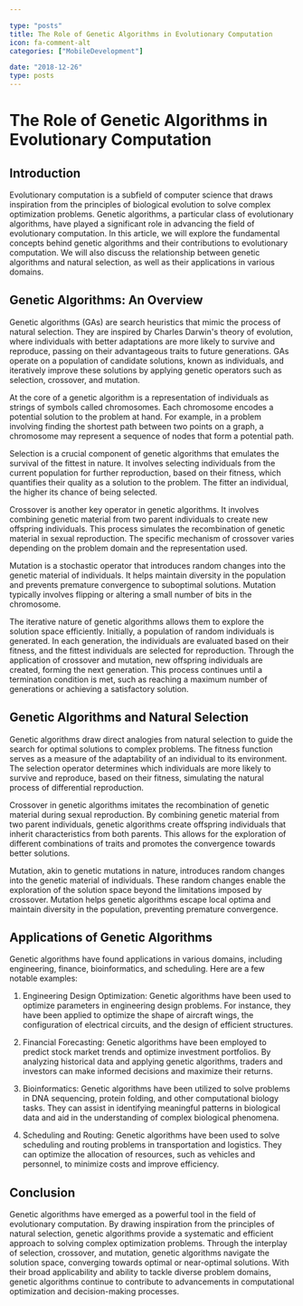 ```yaml
---

type: "posts"
title: The Role of Genetic Algorithms in Evolutionary Computation
icon: fa-comment-alt
categories: ["MobileDevelopment"]

date: "2018-12-26"
type: posts
---
```





# The Role of Genetic Algorithms in Evolutionary Computation

## Introduction

Evolutionary computation is a subfield of computer science that draws inspiration from the principles of biological evolution to solve complex optimization problems. Genetic algorithms, a particular class of evolutionary algorithms, have played a significant role in advancing the field of evolutionary computation. In this article, we will explore the fundamental concepts behind genetic algorithms and their contributions to evolutionary computation. We will also discuss the relationship between genetic algorithms and natural selection, as well as their applications in various domains.

## Genetic Algorithms: An Overview

Genetic algorithms (GAs) are search heuristics that mimic the process of natural selection. They are inspired by Charles Darwin's theory of evolution, where individuals with better adaptations are more likely to survive and reproduce, passing on their advantageous traits to future generations. GAs operate on a population of candidate solutions, known as individuals, and iteratively improve these solutions by applying genetic operators such as selection, crossover, and mutation.

At the core of a genetic algorithm is a representation of individuals as strings of symbols called chromosomes. Each chromosome encodes a potential solution to the problem at hand. For example, in a problem involving finding the shortest path between two points on a graph, a chromosome may represent a sequence of nodes that form a potential path.

Selection is a crucial component of genetic algorithms that emulates the survival of the fittest in nature. It involves selecting individuals from the current population for further reproduction, based on their fitness, which quantifies their quality as a solution to the problem. The fitter an individual, the higher its chance of being selected.

Crossover is another key operator in genetic algorithms. It involves combining genetic material from two parent individuals to create new offspring individuals. This process simulates the recombination of genetic material in sexual reproduction. The specific mechanism of crossover varies depending on the problem domain and the representation used.

Mutation is a stochastic operator that introduces random changes into the genetic material of individuals. It helps maintain diversity in the population and prevents premature convergence to suboptimal solutions. Mutation typically involves flipping or altering a small number of bits in the chromosome.

The iterative nature of genetic algorithms allows them to explore the solution space efficiently. Initially, a population of random individuals is generated. In each generation, the individuals are evaluated based on their fitness, and the fittest individuals are selected for reproduction. Through the application of crossover and mutation, new offspring individuals are created, forming the next generation. This process continues until a termination condition is met, such as reaching a maximum number of generations or achieving a satisfactory solution.

## Genetic Algorithms and Natural Selection

Genetic algorithms draw direct analogies from natural selection to guide the search for optimal solutions to complex problems. The fitness function serves as a measure of the adaptability of an individual to its environment. The selection operator determines which individuals are more likely to survive and reproduce, based on their fitness, simulating the natural process of differential reproduction.

Crossover in genetic algorithms imitates the recombination of genetic material during sexual reproduction. By combining genetic material from two parent individuals, genetic algorithms create offspring individuals that inherit characteristics from both parents. This allows for the exploration of different combinations of traits and promotes the convergence towards better solutions.

Mutation, akin to genetic mutations in nature, introduces random changes into the genetic material of individuals. These random changes enable the exploration of the solution space beyond the limitations imposed by crossover. Mutation helps genetic algorithms escape local optima and maintain diversity in the population, preventing premature convergence.

## Applications of Genetic Algorithms

Genetic algorithms have found applications in various domains, including engineering, finance, bioinformatics, and scheduling. Here are a few notable examples:

1. Engineering Design Optimization: Genetic algorithms have been used to optimize parameters in engineering design problems. For instance, they have been applied to optimize the shape of aircraft wings, the configuration of electrical circuits, and the design of efficient structures.

2. Financial Forecasting: Genetic algorithms have been employed to predict stock market trends and optimize investment portfolios. By analyzing historical data and applying genetic algorithms, traders and investors can make informed decisions and maximize their returns.

3. Bioinformatics: Genetic algorithms have been utilized to solve problems in DNA sequencing, protein folding, and other computational biology tasks. They can assist in identifying meaningful patterns in biological data and aid in the understanding of complex biological phenomena.

4. Scheduling and Routing: Genetic algorithms have been used to solve scheduling and routing problems in transportation and logistics. They can optimize the allocation of resources, such as vehicles and personnel, to minimize costs and improve efficiency.

## Conclusion

Genetic algorithms have emerged as a powerful tool in the field of evolutionary computation. By drawing inspiration from the principles of natural selection, genetic algorithms provide a systematic and efficient approach to solving complex optimization problems. Through the interplay of selection, crossover, and mutation, genetic algorithms navigate the solution space, converging towards optimal or near-optimal solutions. With their broad applicability and ability to tackle diverse problem domains, genetic algorithms continue to contribute to advancements in computational optimization and decision-making processes.